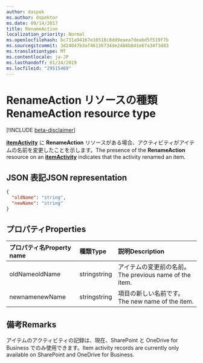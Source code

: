```yaml
---
author: daspek
ms.author: dspektor
ms.date: 09/14/2017
title: RenameAction
localization_priority: Normal
ms.openlocfilehash: bc731a94167e16518c8dd9eaea7deabd5f519f7b
ms.sourcegitcommit: 3d24047b3af46136734de2486b041e67a34f3d83
ms.translationtype: MT
ms.contentlocale: ja-JP
ms.lasthandoff: 01/24/2019
ms.locfileid: "29515469"
---
```

# <a name="renameaction-resource-type"></a><span data-ttu-id="e55b6-102">RenameAction リソースの種類</span><span class="sxs-lookup"><span data-stu-id="e55b6-102">RenameAction resource type</span></span>

[!INCLUDE [beta-disclaimer](../../includes/beta-disclaimer.md)]

<span data-ttu-id="e55b6-103">[**itemActivity**][activity] に **RenameAction** リソースがある場合、アクティビティがアイテムの名前を変更したことを示します。</span><span class="sxs-lookup"><span data-stu-id="e55b6-103">The presence of the **RenameAction** resource on an [**itemActivity**][activity] indicates that the activity renamed an item.</span></span>

[activity]: itemactivity.md

## <a name="json-representation"></a><span data-ttu-id="e55b6-104">JSON 表記</span><span class="sxs-lookup"><span data-stu-id="e55b6-104">JSON representation</span></span>

<!-- {
  "blockType": "resource",
  "optionalProperties": [ ],
  "@type": "microsoft.graph.renameAction"
}-->

```json
{
  "oldName": "string",
  "newName": "string"
}
```

## <a name="properties"></a><span data-ttu-id="e55b6-105">プロパティ</span><span class="sxs-lookup"><span data-stu-id="e55b6-105">Properties</span></span>

| <span data-ttu-id="e55b6-106">プロパティ名</span><span class="sxs-lookup"><span data-stu-id="e55b6-106">Property name</span></span> | <span data-ttu-id="e55b6-107">種類</span><span class="sxs-lookup"><span data-stu-id="e55b6-107">Type</span></span>   | <span data-ttu-id="e55b6-108">説明</span><span class="sxs-lookup"><span data-stu-id="e55b6-108">Description</span></span>
|:--------------|:-------|:----------------------------------------------------
| <span data-ttu-id="e55b6-109">oldName</span><span class="sxs-lookup"><span data-stu-id="e55b6-109">oldName</span></span>       | <span data-ttu-id="e55b6-110">string</span><span class="sxs-lookup"><span data-stu-id="e55b6-110">string</span></span> | <span data-ttu-id="e55b6-111">アイテムの変更前の名前。</span><span class="sxs-lookup"><span data-stu-id="e55b6-111">The previous name of the item.</span></span>
| <span data-ttu-id="e55b6-112">newname</span><span class="sxs-lookup"><span data-stu-id="e55b6-112">newName</span></span>       | <span data-ttu-id="e55b6-113">string</span><span class="sxs-lookup"><span data-stu-id="e55b6-113">string</span></span> | <span data-ttu-id="e55b6-114">項目の新しい名前です。</span><span class="sxs-lookup"><span data-stu-id="e55b6-114">The new name of the item.</span></span>

## <a name="remarks"></a><span data-ttu-id="e55b6-115">備考</span><span class="sxs-lookup"><span data-stu-id="e55b6-115">Remarks</span></span>

<span data-ttu-id="e55b6-116">アイテムのアクティビティの記録は、現在、SharePoint と OneDrive for Business でのみ使用できます。</span><span class="sxs-lookup"><span data-stu-id="e55b6-116">Item activity records are currently only available on SharePoint and OneDrive for Business.</span></span>

<!--
{
  "type": "#page.annotation",
  "description": "The RenameAction object provides information about an activity that renamed an item.",
  "keywords": "activities,activity,action,rename,renamed",
  "section": "documentation",
  "tocPath": "Resources/RenameAction",
  "suppressions": [
    "Error: /api-reference/beta/resources/renameaction.md:\r\n      Exception processing links.\r\n    System.ArgumentException: Link Definition was null. Link text: !INCLUDE [beta-disclaimer](../../includes/beta-disclaimer.md)\r\n      at ApiDoctor.Validation.DocFile.get_LinkDestinations()\r\n      at ApiDoctor.Validation.DocSet.ValidateLinks(Boolean includeWarnings, String[] relativePathForFiles, IssueLogger issues, Boolean requireFilenameCaseMatch, Boolean printOrphanedFiles)"
  ]
}
-->
